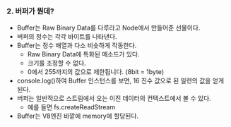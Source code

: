 ### 2. 버퍼가 뭔데?
- Buffer는 Raw Binary Data를 다루라고 Node에서 만들어준 선물이다.
- 버퍼의 정수는 각각 바이트를 나타낸다.
- Buffer는 정수 배열과 다소 비슷하게 작동한다.
  - Raw Binary Data에 특화된 메소드가 있다.
  - 크기를 조정할 수 없다.
  - 0에서 255까지의 값으로 제한됩니다. (8bit = 1byte)
- console.log()하여 Buffer 인스턴스를 보면, 16 진수 값으로 된 일련의 값을 얻게 된다.
- 버퍼는 일반적으로 스트림에서 오는 이진 데이터의 컨텍스트에서 볼 수 있다.
  - 예를 들면 fs.createReadStream
- Buffer는 V8엔진 바깥에 memory에 할당된다.